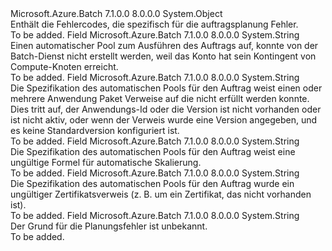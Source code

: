 <Type Name="JobSchedulingErrorCodes" FullName="Microsoft.Azure.Batch.Common.JobSchedulingErrorCodes">
  <TypeSignature Language="C#" Value="public static class JobSchedulingErrorCodes" />
  <TypeSignature Language="ILAsm" Value=".class public auto ansi abstract sealed beforefieldinit JobSchedulingErrorCodes extends System.Object" />
  <TypeSignature Language="DocId" Value="T:Microsoft.Azure.Batch.Common.JobSchedulingErrorCodes" />
  <TypeSignature Language="VB.NET" Value="Public Class JobSchedulingErrorCodes" />
  <TypeSignature Language="F#" Value="type JobSchedulingErrorCodes = class" />
  <AssemblyInfo>
    <AssemblyName>Microsoft.Azure.Batch</AssemblyName>
    <AssemblyVersion>7.1.0.0</AssemblyVersion>
    <AssemblyVersion>8.0.0.0</AssemblyVersion>
  </AssemblyInfo>
  <Base>
    <BaseTypeName>System.Object</BaseTypeName>
  </Base>
  <Interfaces />
  <Docs>
    <summary>
            Enthält die Fehlercodes, die spezifisch für die auftragsplanung Fehler.
            </summary>
    <remarks>To be added.</remarks>
  </Docs>
  <Members>
    <Member MemberName="AutoPoolCreationFailedWithQuotaReached">
      <MemberSignature Language="C#" Value="public const string AutoPoolCreationFailedWithQuotaReached;" />
      <MemberSignature Language="ILAsm" Value=".field public static literal string AutoPoolCreationFailedWithQuotaReached" />
      <MemberSignature Language="DocId" Value="F:Microsoft.Azure.Batch.Common.JobSchedulingErrorCodes.AutoPoolCreationFailedWithQuotaReached" />
      <MemberSignature Language="VB.NET" Value="Public Const AutoPoolCreationFailedWithQuotaReached As String " />
      <MemberSignature Language="F#" Value="val mutable AutoPoolCreationFailedWithQuotaReached : string" Usage="Microsoft.Azure.Batch.Common.JobSchedulingErrorCodes.AutoPoolCreationFailedWithQuotaReached" />
      <MemberType>Field</MemberType>
      <AssemblyInfo>
        <AssemblyName>Microsoft.Azure.Batch</AssemblyName>
        <AssemblyVersion>7.1.0.0</AssemblyVersion>
        <AssemblyVersion>8.0.0.0</AssemblyVersion>
      </AssemblyInfo>
      <ReturnValue>
        <ReturnType>System.String</ReturnType>
      </ReturnValue>
      <Docs>
        <summary>
            Einen automatischer Pool zum Ausführen des Auftrags auf, konnte von der Batch-Dienst nicht erstellt werden, weil das Konto hat sein Kontingent von Compute-Knoten erreicht.
            </summary>
        <remarks>To be added.</remarks>
      </Docs>
    </Member>
    <Member MemberName="InvalidApplicationPackageReferencesInAutoPool">
      <MemberSignature Language="C#" Value="public const string InvalidApplicationPackageReferencesInAutoPool;" />
      <MemberSignature Language="ILAsm" Value=".field public static literal string InvalidApplicationPackageReferencesInAutoPool" />
      <MemberSignature Language="DocId" Value="F:Microsoft.Azure.Batch.Common.JobSchedulingErrorCodes.InvalidApplicationPackageReferencesInAutoPool" />
      <MemberSignature Language="VB.NET" Value="Public Const InvalidApplicationPackageReferencesInAutoPool As String " />
      <MemberSignature Language="F#" Value="val mutable InvalidApplicationPackageReferencesInAutoPool : string" Usage="Microsoft.Azure.Batch.Common.JobSchedulingErrorCodes.InvalidApplicationPackageReferencesInAutoPool" />
      <MemberType>Field</MemberType>
      <AssemblyInfo>
        <AssemblyName>Microsoft.Azure.Batch</AssemblyName>
        <AssemblyVersion>7.1.0.0</AssemblyVersion>
        <AssemblyVersion>8.0.0.0</AssemblyVersion>
      </AssemblyInfo>
      <ReturnValue>
        <ReturnType>System.String</ReturnType>
      </ReturnValue>
      <Docs>
        <summary>
            Die Spezifikation des automatischen Pools für den Auftrag weist einen oder mehrere Anwendung Paket Verweise auf die nicht erfüllt werden konnte.  
            Dies tritt auf, der Anwendungs-Id oder die Version ist nicht vorhanden oder ist nicht aktiv, oder wenn der Verweis wurde eine Version angegeben, und es keine Standardversion konfiguriert ist.
            </summary>
        <remarks>To be added.</remarks>
      </Docs>
    </Member>
    <Member MemberName="InvalidAutoScaleFormulaInAutoPool">
      <MemberSignature Language="C#" Value="public const string InvalidAutoScaleFormulaInAutoPool;" />
      <MemberSignature Language="ILAsm" Value=".field public static literal string InvalidAutoScaleFormulaInAutoPool" />
      <MemberSignature Language="DocId" Value="F:Microsoft.Azure.Batch.Common.JobSchedulingErrorCodes.InvalidAutoScaleFormulaInAutoPool" />
      <MemberSignature Language="VB.NET" Value="Public Const InvalidAutoScaleFormulaInAutoPool As String " />
      <MemberSignature Language="F#" Value="val mutable InvalidAutoScaleFormulaInAutoPool : string" Usage="Microsoft.Azure.Batch.Common.JobSchedulingErrorCodes.InvalidAutoScaleFormulaInAutoPool" />
      <MemberType>Field</MemberType>
      <AssemblyInfo>
        <AssemblyName>Microsoft.Azure.Batch</AssemblyName>
        <AssemblyVersion>7.1.0.0</AssemblyVersion>
        <AssemblyVersion>8.0.0.0</AssemblyVersion>
      </AssemblyInfo>
      <ReturnValue>
        <ReturnType>System.String</ReturnType>
      </ReturnValue>
      <Docs>
        <summary>
            Die Spezifikation des automatischen Pools für den Auftrag weist eine ungültige Formel für automatische Skalierung.
            </summary>
        <remarks>To be added.</remarks>
      </Docs>
    </Member>
    <Member MemberName="InvalidCertificatesInAutoPool">
      <MemberSignature Language="C#" Value="public const string InvalidCertificatesInAutoPool;" />
      <MemberSignature Language="ILAsm" Value=".field public static literal string InvalidCertificatesInAutoPool" />
      <MemberSignature Language="DocId" Value="F:Microsoft.Azure.Batch.Common.JobSchedulingErrorCodes.InvalidCertificatesInAutoPool" />
      <MemberSignature Language="VB.NET" Value="Public Const InvalidCertificatesInAutoPool As String " />
      <MemberSignature Language="F#" Value="val mutable InvalidCertificatesInAutoPool : string" Usage="Microsoft.Azure.Batch.Common.JobSchedulingErrorCodes.InvalidCertificatesInAutoPool" />
      <MemberType>Field</MemberType>
      <AssemblyInfo>
        <AssemblyName>Microsoft.Azure.Batch</AssemblyName>
        <AssemblyVersion>7.1.0.0</AssemblyVersion>
        <AssemblyVersion>8.0.0.0</AssemblyVersion>
      </AssemblyInfo>
      <ReturnValue>
        <ReturnType>System.String</ReturnType>
      </ReturnValue>
      <Docs>
        <summary>
            Die Spezifikation des automatischen Pools für den Auftrag wurde ein ungültiger Zertifikatsverweis (z. B. um ein Zertifikat, das nicht vorhanden ist).
            </summary>
        <remarks>To be added.</remarks>
      </Docs>
    </Member>
    <Member MemberName="Unknown">
      <MemberSignature Language="C#" Value="public const string Unknown;" />
      <MemberSignature Language="ILAsm" Value=".field public static literal string Unknown" />
      <MemberSignature Language="DocId" Value="F:Microsoft.Azure.Batch.Common.JobSchedulingErrorCodes.Unknown" />
      <MemberSignature Language="VB.NET" Value="Public Const Unknown As String " />
      <MemberSignature Language="F#" Value="val mutable Unknown : string" Usage="Microsoft.Azure.Batch.Common.JobSchedulingErrorCodes.Unknown" />
      <MemberType>Field</MemberType>
      <AssemblyInfo>
        <AssemblyName>Microsoft.Azure.Batch</AssemblyName>
        <AssemblyVersion>7.1.0.0</AssemblyVersion>
        <AssemblyVersion>8.0.0.0</AssemblyVersion>
      </AssemblyInfo>
      <ReturnValue>
        <ReturnType>System.String</ReturnType>
      </ReturnValue>
      <Docs>
        <summary>
            Der Grund für die Planungsfehler ist unbekannt.
            </summary>
        <remarks>To be added.</remarks>
      </Docs>
    </Member>
  </Members>
</Type>